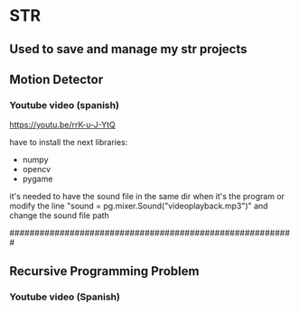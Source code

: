 # STR
## Used to save and manage my str projects

## Motion Detector
### Youtube video (spanish)
https://youtu.be/rrK-u-J-YtQ

have to install the next libraries:
- numpy 
- opencv
- pygame
  
it's needed to have the sound file in the same dir when it's the program or modify the line "sound = pg.mixer.Sound("videoplayback.mp3")" and change the sound file path



#########################################################
## Recursive Programming Problem
### Youtube video (Spanish)
